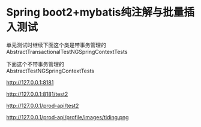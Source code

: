 # Spring boot2+mybatis纯注解与批量插入测试  


单元测试时继续下面这个类是带事务管理的  
AbstractTransactionalTestNGSpringContextTests  

下面这个不带事务管理的  
AbstractTestNGSpringContextTests  

http://127.0.0.1:8181

http://127.0.0.1:8181/test2

http://127.0.0.1/prod-api/test2

http://127.0.0.1/prod-api/profile/images/tiding.png

